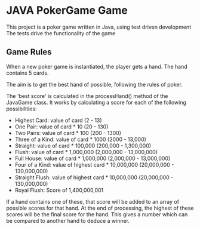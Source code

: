 # JAVA PokerGame Game

This project is a poker game written in Java, using test driven development
The tests drive the functionality of the game

## Game Rules

When a new poker game is instantiated, the player gets a hand.
The hand contains 5 cards.

The aim is to get the best hand of possible, following the rules of poker.

The 'best score' is calculated in the processHand() method of the JavaGame class. It works by calculating a score for each of the following possibilities:

- Highest Card: value of card (2 - 13)
- One Pair: value of card * 10 (20 - 130)
- Two Pairs: value of card * 100 (200 - 1300)
- Three of a Kind: value of card * 1000 (2000 - 13,000)
- Straight: value of card * 100,000 (200,000 - 1,300,000)
- Flush: value of card * 1,000,000 (2,000,000 - 13,000,000)
- Full House: value of card * 1,000,000 (2,000,000 - 13,000,000)
- Four of a Kind: value of highest card * 10,000,000 (20,000,000 - 130,000,000)
- Straight Flush: value of highest card * 10,000,000 (20,000,000 - 130,000,000)
- Royal Flush: Score of 1,400,000,001

If a hand contains one of these, that score will be added to an array of possible scores for that hand.
At the end of processing, the highest of these scores will be the final score for the hand.
This gives a number which can be compared to another hand to deduce a winner.
